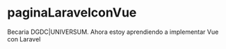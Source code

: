 # paginaLaravelconVue
Becaria DGDC|UNIVERSUM. Ahora estoy aprendiendo a implementar Vue con Laravel

